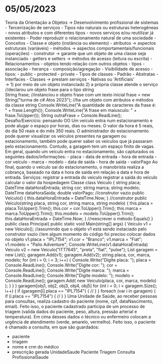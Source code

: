 # 05/05/2023
Teoria da Orientação a Objetos -> Desenvolvimento profissional de sistemas
    - Terceirização de serviços
    - Tipos não naturais ou estruturas heterogêneas
        - novos atributos e com diferentes tipos
        - novos serviços e/ou reutilizar já existentes
    - Poder reproduzir o relacionamento natural de uma sociedade
    - Conceitos
        - Classe e objeto (instância ou elemento)
            - atributos -> aspectos estruturais (variáveis)
            - métodos -> aspectos comportamentais/funcionais (operações)
                - construtor -> garante que um objeto de uma classe seja instanciado
                - getters e setters -> métodos de acesso (leitura ou escrita)
        - Relacionamentos
            - objetos tendo relação com outros objetos
            - tipos
                - associação
                - herança
                - composição/agregação
        - Visibilidade de acesso
            - tipos:
                - public
                - protected
                - private
        - Tipos de classes
            - Padrão
            - Abstratas
            - Interfaces
    - Classes                               -> prestam serviços
        - Nativas ou 'Artificiais'           
                                            ->  1) por meio de um objeto instanciado
                                                2) a própria classe atende o serviço
        //declarou um objeto frase para o tipo string        
        String frase;
        //instanciou o objeto frase com um texto inicial
        frase = new String("turma de c# Atos 2023");
        //ha um objeto com atributos e métodos da classe string
        Console.WriteLine("A quantidade de caracteres da frase é: " + frase.Length());
        Console.WriteLine("A frase em maiusculo: " + frase.ToUpper());
        String outraFrase = Console.ReadLine();
Desafio/Exercício: pensando OO
    Um veículo entra num estacionamento e pode alugar o espaço por horas, dias ou meses. O valor da hora é 5 reais, do dia 50 reais e do mês 350 reais. O administrador do estacionamento pode querer visualizar os veículos presentes na
    garagem ou estacionamento, também pode querer saber os veículos que já passaram pelo estacionamento.
    Contudo, a garagem tem um espaço finito de vagas.
    Em geral, quando um veículo entra no estacionamento, são capturados os seguintes dados/informações:
        - placa
        - data de entrada
        - hora de entrada
        - cor veículo
        - marca
        - modelo
        - data de saida
        - hora de saida
        - valorPago
    Ao final, quando o veículo sai do estacionamento, o manobrista realiza a cobrança, baseado na data e hora de saída em relação a data e hora de entrada.
    Serviços:
        registrar a entrada do veiculo
        registrar a saida do veiculo
        calcular o valor da hospedagem
    Classe
        class Veiculo {
            string placa;
            DateTime dataHoraEntrada;
            string cor;
            string marca;
            string modelo;
            DateTime dataHoraSaida;
            double valorPago;
            //construtor vazio
            public Veiculo() {
                this.dataHoraEntrada = DateTime.Now;
            }
            //construtor
            public Veiculo(string placa, string cor, string marca, string modelo) {
                this.placa = placa.ToUpper().Trim();
                this.cor = cor.ToUpper().Trim();
                this.marca = marca.ToUpper().Trim();
                this.modelo = modelo.ToUpper().Trim();
                this.dataHoraEntrada = DateTime.Now;
            }
            //reescrever o método Equals()
        }
        public class Principal{
            public static void Main(string[] args) {
                Veiculo v1 = new Veiculo(); //assumindo que o objeto v1 está sendo instaciado pelo construtor vazio
                //em algum momento do código foi preciso colocar dados no objeto
                v1.placa = "IPL7154";
                v1.cor = "Branco";
                v1.marca = "Fiat";
                v1.modelo = "Palio Adventure";
                Console.WriteLine(v1.dataHoraEntrada)
                Veiculo v2 = new Veiculo("ITT7645", "preta", "fiat", "pulse");
                List<Veiculo> garagem = new List<Veiculo>();
                garagem.Add(v1);
                garagem.Add(v2);
                string placa, cor, marca, modelo;
                for (int i = 0; i < 3; i++) {
                    Console.Write("Digite placa: ");
                    placa = Console.ReadLine();
                    Console.Write("Digite cor: ");
                    cor = Console.ReadLine();
                    Console.Write("Digite marca: ");
                    marca = Console.ReadLine();
                    Console.Write("Digite modelo: ");
                    modelo = Console.ReadLine();
                    garagem.Add( new Veiculo(placa, cor, marca, modelo) );
                }
            }
        }
        garagem[obj1, obj2, obj3, obj4, obj5]
       for (int i = 0; i < garagem.Size(); i++) {
            if (garagem[i].placa == "IPL7154") {
                //
            }
       }
       foreach (var i in garagem) {
            if (i.placa == "IPL7154") {
                //
            }
       }
Uma Unidade de Saúde, ao receber pessoas para consultas, realiza cadastro do paciente (nome, cpf, dataNascimento, email). Feito isso, o paciente cadastrado participa de um processo de triagem (valida dados do paciente, 
peso, altura, pressão arterial e temperatura). Em cima desses dados o técnico ou enfermeiro colocam a urgência
de atendimento (verde, amarelo, vermelho). Feito isso, o paciente é chamado a consulta, em que são guardados:
- paciente
- triagem
- nome e crm do médico
- prescrição gerada
UnidadeSaude
Paciente
Triagem
Consulta
ProfissionalSaude